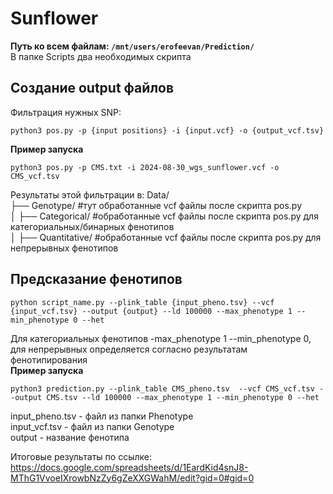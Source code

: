 # Sunflower
**Путь ко всем файлам: ```/mnt/users/erofeevan/Prediction/```**     
В папке Scripts два необходимых скрипта         
## Создание output файлов
Фильтрация нужных SNP:
```
python3 pos.py -p {input positions} -i {input.vcf} -o {output_vcf.tsv}
```
**Пример запуска**
```
python3 pos.py -p CMS.txt -i 2024-08-30_wgs_sunflower.vcf -o CMS_vcf.tsv
```
Результаты этой фильтрации в:
Data/      
├── Genotype/ #тут обработанные vcf файлы после скрипта pos.py      
│       ├── Categorical/ #обработанные vcf файлы после скрипта pos.py для категориальных/бинарных фенотипов      
│       ├── Quantitative/ #обработанные vcf файлы после скрипта pos.py для непрерывных фенотипов   
## Предсказание фенотипов 
```
python script_name.py --plink_table {input_pheno.tsv} --vcf {input_vcf.tsv} --output {output} --ld 100000 --max_phenotype 1 --min_phenotype 0 --het
```
Для категориальных фенотипов -max_phenotype 1 --min_phenotype 0, для непрерывных определяется согласно результатам фенотипирования   
**Пример запуска**
```
python3 prediction.py --plink_table CMS_pheno.tsv  --vcf CMS_vcf.tsv --output CMS.tsv --ld 100000 --max_phenotype 1 --min_phenotype 0 --het
```
input_pheno.tsv - файл из папки Phenotype   
input_vcf.tsv - файл из папки Genotype   
output - название фенотипа

Итоговые результаты по ссылке: https://docs.google.com/spreadsheets/d/1EardKid4snJ8-MThG1VvoeIXrowbNzZy6gZeXXGWahM/edit?gid=0#gid=0

